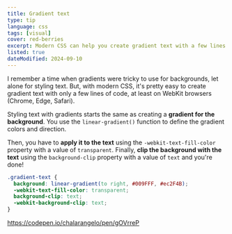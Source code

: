 ```yaml
---
title: Gradient text
type: tip
language: css
tags: [visual]
cover: red-berries
excerpt: Modern CSS can help you create gradient text with a few lines of code. Learn how today!
listed: true
dateModified: 2024-09-10
---
```


I remember a time when gradients were tricky to use for backgrounds, let alone for styling text. But, with modern CSS, it's pretty easy to create gradient text with only a few lines of code, at least on WebKit browsers (Chrome, Edge, Safari).

Styling text with gradients starts the same as creating a **gradient for the background**. You use the `linear-gradient()` function to define the gradient colors and direction.

Then, you have to **apply it to the text** using the `-webkit-text-fill-color` property with a value of `transparent`. Finally, **clip the background with the text** using the `background-clip` property with a value of `text` and you're done!

```css
.gradient-text {
  background: linear-gradient(to right, #009FFF, #ec2F4B);
  -webkit-text-fill-color: transparent;
  background-clip: text;
  -webkit-background-clip: text;
}
```

https://codepen.io/chalarangelo/pen/gOVrreP
